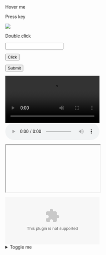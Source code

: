 <div onmouseover="alert('mouseover')" onmouseout="alert('mouseout')">Hover me</div>

<span onkeydown="alert('keydown')" tabindex="0">Press key</span>

<img src="data:," onfocus="alert('focus')" tabindex="0">

<a href="#" ondblclick="alert('double click')">Double click</a>

<input type="text" onfocus="alert('input focus')" onblur="alert('input blur')">

<button type="button" onclick="alert('button click')">Click</button>

<form onsubmit="alert('form submit'); return false;">
  <input type="submit" value="Submit">
</form>

<video controls onplay="alert('video play')" onpause="alert('video pause')">
  <source src="movie.mp4" type="video/mp4">
</video>

<audio controls onvolumechange="alert('volume change')">
  <source src="audio.mp3" type="audio/mpeg">
</audio>

<canvas width="100" height="100" onclick="alert('canvas click')"></canvas>

<iframe src="about:blank" onload="alert('iframe load')"></iframe>

<object data="data.pdf" onload="alert('object load')"></object>

<embed src="flash.swf" onload="alert('embed load')">

<details ontoggle="alert('details toggle')">
  <summary>Toggle me</summary>
  Content here
</details>